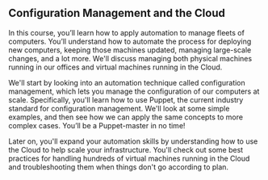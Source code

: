 ## Configuration Management and the Cloud

In this course, you’ll learn how to apply automation to manage fleets of computers. You’ll understand how to automate the process for deploying new computers, keeping those machines updated, managing large-scale changes, and a lot more. We'll discuss managing both physical machines running in our offices and virtual machines running in the Cloud.

We'll start by looking into an automation technique called configuration management, which lets you manage the configuration of our computers at scale. Specifically, you'll learn how to use Puppet, the current industry standard for configuration management. We'll look at some simple examples, and then see how we can apply the same concepts to more complex cases. You’ll be a Puppet-master in no time!

Later on, you'll expand your automation skills by understanding how to use the Cloud to help scale your infrastructure. You'll check out some best practices for handling hundreds of virtual machines running in the Cloud and troubleshooting them when things don't go according to plan.
